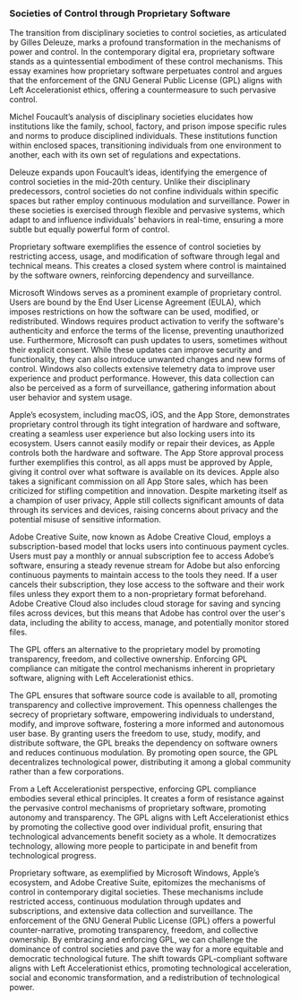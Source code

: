 ### Societies of Control through Proprietary Software

The transition from disciplinary societies to control societies, as articulated by Gilles Deleuze, marks a profound transformation in the mechanisms of power and control. In the contemporary digital era, proprietary software stands as a quintessential embodiment of these control mechanisms. This essay examines how proprietary software perpetuates control and argues that the enforcement of the GNU General Public License (GPL) aligns with Left Accelerationist ethics, offering a countermeasure to such pervasive control.

Michel Foucault’s analysis of disciplinary societies elucidates how institutions like the family, school, factory, and prison impose specific rules and norms to produce disciplined individuals. These institutions function within enclosed spaces, transitioning individuals from one environment to another, each with its own set of regulations and expectations.

Deleuze expands upon Foucault’s ideas, identifying the emergence of control societies in the mid-20th century. Unlike their disciplinary predecessors, control societies do not confine individuals within specific spaces but rather employ continuous modulation and surveillance. Power in these societies is exercised through flexible and pervasive systems, which adapt to and influence individuals' behaviors in real-time, ensuring a more subtle but equally powerful form of control.

Proprietary software exemplifies the essence of control societies by restricting access, usage, and modification of software through legal and technical means. This creates a closed system where control is maintained by the software owners, reinforcing dependency and surveillance.

Microsoft Windows serves as a prominent example of proprietary control. Users are bound by the End User License Agreement (EULA), which imposes restrictions on how the software can be used, modified, or redistributed. Windows requires product activation to verify the software's authenticity and enforce the terms of the license, preventing unauthorized use. Furthermore, Microsoft can push updates to users, sometimes without their explicit consent. While these updates can improve security and functionality, they can also introduce unwanted changes and new forms of control. Windows also collects extensive telemetry data to improve user experience and product performance. However, this data collection can also be perceived as a form of surveillance, gathering information about user behavior and system usage.

Apple’s ecosystem, including macOS, iOS, and the App Store, demonstrates proprietary control through its tight integration of hardware and software, creating a seamless user experience but also locking users into its ecosystem. Users cannot easily modify or repair their devices, as Apple controls both the hardware and software. The App Store approval process further exemplifies this control, as all apps must be approved by Apple, giving it control over what software is available on its devices. Apple also takes a significant commission on all App Store sales, which has been criticized for stifling competition and innovation. Despite marketing itself as a champion of user privacy, Apple still collects significant amounts of data through its services and devices, raising concerns about privacy and the potential misuse of sensitive information.

Adobe Creative Suite, now known as Adobe Creative Cloud, employs a subscription-based model that locks users into continuous payment cycles. Users must pay a monthly or annual subscription fee to access Adobe’s software, ensuring a steady revenue stream for Adobe but also enforcing continuous payments to maintain access to the tools they need. If a user cancels their subscription, they lose access to the software and their work files unless they export them to a non-proprietary format beforehand. Adobe Creative Cloud also includes cloud storage for saving and syncing files across devices, but this means that Adobe has control over the user's data, including the ability to access, manage, and potentially monitor stored files.

The GPL offers an alternative to the proprietary model by promoting transparency, freedom, and collective ownership. Enforcing GPL compliance can mitigate the control mechanisms inherent in proprietary software, aligning with Left Accelerationist ethics.

The GPL ensures that software source code is available to all, promoting transparency and collective improvement. This openness challenges the secrecy of proprietary software, empowering individuals to understand, modify, and improve software, fostering a more informed and autonomous user base. By granting users the freedom to use, study, modify, and distribute software, the GPL breaks the dependency on software owners and reduces continuous modulation. By promoting open source, the GPL decentralizes technological power, distributing it among a global community rather than a few corporations.

From a Left Accelerationist perspective, enforcing GPL compliance embodies several ethical principles. It creates a form of resistance against the pervasive control mechanisms of proprietary software, promoting autonomy and transparency. The GPL aligns with Left Accelerationist ethics by promoting the collective good over individual profit, ensuring that technological advancements benefit society as a whole. It democratizes technology, allowing more people to participate in and benefit from technological progress.

Proprietary software, as exemplified by Microsoft Windows, Apple’s ecosystem, and Adobe Creative Suite, epitomizes the mechanisms of control in contemporary digital societies. These mechanisms include restricted access, continuous modulation through updates and subscriptions, and extensive data collection and surveillance. The enforcement of the GNU General Public License (GPL) offers a powerful counter-narrative, promoting transparency, freedom, and collective ownership. By embracing and enforcing GPL, we can challenge the dominance of control societies and pave the way for a more equitable and democratic technological future. The shift towards GPL-compliant software aligns with Left Accelerationist ethics, promoting technological acceleration, social and economic transformation, and a redistribution of technological power.
